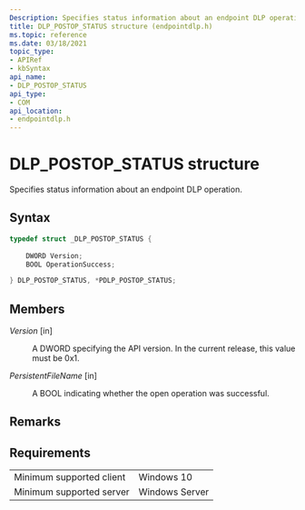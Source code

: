 ```yaml
---
Description: Specifies status information about an endpoint DLP operation.
title: DLP_POSTOP_STATUS structure (endpointdlp.h)
ms.topic: reference
ms.date: 03/18/2021
topic_type: 
- APIRef
- kbSyntax
api_name: 
- DLP_POSTOP_STATUS
api_type: 
- COM
api_location: 
- endpointdlp.h
---
```


# DLP_POSTOP_STATUS structure

Specifies status information about an endpoint DLP operation.

## Syntax


```C++
typedef struct _DLP_POSTOP_STATUS {
    
    DWORD Version;    
    BOOL OperationSuccess;  

} DLP_POSTOP_STATUS, *PDLP_POSTOP_STATUS; 
```


## Members

<dl> <dt>

*Version* \[in\]
</dt> <dd>

A DWORD specifying the API version. In the current release, this value must be 0x1.

</dd> </dl>

<dl> <dt>

*PersistentFileName* \[in\]
</dt> <dd>

A BOOL indicating whether the open operation was successful.

</dd> </dl>





## Remarks


## Requirements



|                                     |                                                                                         |
|-------------------------------------|-----------------------------------------------------------------------------------------|
| Minimum supported client<br/> | Windows 10                                             |
| Minimum supported server<br/> | Windows Server                                    |
